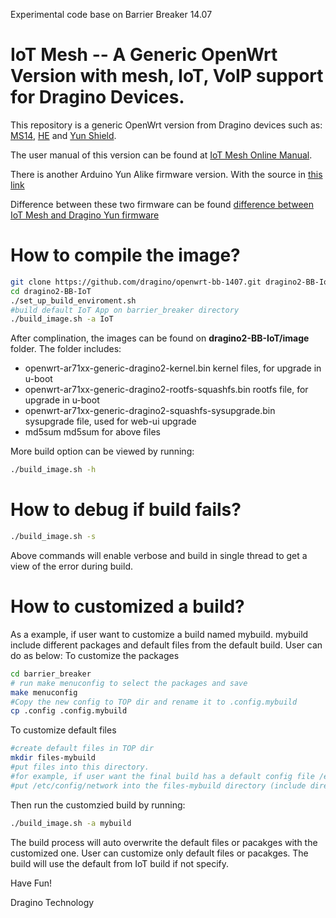 Experimental code base on Barrier Breaker 14.07

IoT Mesh -- A Generic OpenWrt Version with mesh, IoT, VoIP support for Dragino Devices. 
===============
This repository is a generic OpenWrt version from Dragino devices such as:
[MS14](http://www.dragino.com/products/mother-board.html), [HE](http://www.dragino.com/products/linux-module/item/87-he.html) and [Yun Shield](http://www.dragino.com/products/yunshield.html).

The user manual of this version can be found at [IoT Mesh Online Manual](http://wiki.dragino.com/index.php?title=IoT_Mesh_Firmware_User_Manual).

There is another Arduino Yun Alike firmware version. With the source in [this link](https://github.com/dragino/openwrt-yun)

Difference between these two firmware can be found [difference between IoT Mesh and Dragino Yun firmware](http://wiki.dragino.com/index.php?title=Firmware_and_Source_Code)

How to compile the image?
===============
``` bash
git clone https://github.com/dragino/openwrt-bb-1407.git dragino2-BB-IoT
cd dragino2-BB-IoT
./set_up_build_enviroment.sh
#build default IoT App on barrier_breaker directory
./build_image.sh -a IoT
```

After complination, the images can be found on **dragino2-BB-IoT/image** folder. The folder includes:
- openwrt-ar71xx-generic-dragino2-kernel.bin  kernel files, for upgrade in u-boot
- openwrt-ar71xx-generic-dragino2-rootfs-squashfs.bin    rootfs file, for upgrade in u-boot
- openwrt-ar71xx-generic-dragino2-squashfs-sysupgrade.bin   sysupgrade file, used for web-ui upgrade
- md5sum  md5sum for above files


More build option can be viewed by running:
``` bash
./build_image.sh -h
```

How to debug if build fails?
===============
``` bash
./build_image.sh -s
```
Above commands will enable verbose and build in single thread to get a view of the error during build. 


How to customized a build?
===============
As a example, if user want to customize a build named mybuild. mybuild include different packages and default files from the default build. User can do as below:
To customize the packages 
``` bash
cd barrier_breaker
# run make menuconfig to select the packages and save
make menuconfig
#Copy the new config to TOP dir and rename it to .config.mybuild
cp .config .config.mybuild
```
To customize default files
``` bash
#create default files in TOP dir
mkdir files-mybuild
#put files into this directory. 
#for example, if user want the final build has a default config file /etc/config/network. user can 
#put /etc/config/network into the files-mybuild directory (include directory /etc and /etc/config)
```

Then run the customzied build by running:
``` bash
./build_image.sh -a mybuild
```
The build process will auto overwrite the default files or pacakges with the customized one. User can customize only default files or pacakges. The build will use the default from IoT build if not specify. 

Have Fun!

Dragino Technology
